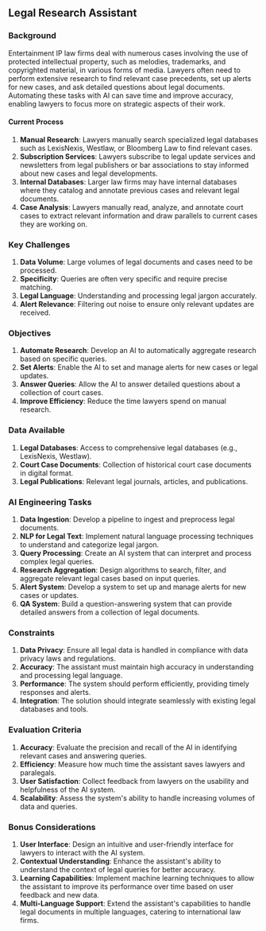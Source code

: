 ## Legal Research Assistant

### Background

Entertainment IP law firms deal with numerous cases involving the use of protected intellectual property, such as melodies, trademarks, and copyrighted material, in various forms of media. Lawyers often need to perform extensive research to find relevant case precedents, set up alerts for new cases, and ask detailed questions about legal documents. Automating these tasks with AI can save time and improve accuracy, enabling lawyers to focus more on strategic aspects of their work.

#### Current Process

1. **Manual Research**: Lawyers manually search specialized legal databases such as LexisNexis, Westlaw, or Bloomberg Law to find relevant cases.
2. **Subscription Services**: Lawyers subscribe to legal update services and newsletters from legal publishers or bar associations to stay informed about new cases and legal developments.
3. **Internal Databases**: Larger law firms may have internal databases where they catalog and annotate previous cases and relevant legal documents.
4. **Case Analysis**: Lawyers manually read, analyze, and annotate court cases to extract relevant information and draw parallels to current cases they are working on.

### Key Challenges

1. **Data Volume**: Large volumes of legal documents and cases need to be processed.
2. **Specificity**: Queries are often very specific and require precise matching.
3. **Legal Language**: Understanding and processing legal jargon accurately.
4. **Alert Relevance**: Filtering out noise to ensure only relevant updates are received.

### Objectives

1. **Automate Research**: Develop an AI to automatically aggregate research based on specific queries.
2. **Set Alerts**: Enable the AI to set and manage alerts for new cases or legal updates.
3. **Answer Queries**: Allow the AI to answer detailed questions about a collection of court cases.
4. **Improve Efficiency**: Reduce the time lawyers spend on manual research.

### Data Available

1. **Legal Databases**: Access to comprehensive legal databases (e.g., LexisNexis, Westlaw).
2. **Court Case Documents**: Collection of historical court case documents in digital format.
3. **Legal Publications**: Relevant legal journals, articles, and publications.

### AI Engineering Tasks

1. **Data Ingestion**: Develop a pipeline to ingest and preprocess legal documents.
2. **NLP for Legal Text**: Implement natural language processing techniques to understand and categorize legal jargon.
3. **Query Processing**: Create an AI system that can interpret and process complex legal queries.
4. **Research Aggregation**: Design algorithms to search, filter, and aggregate relevant legal cases based on input queries.
5. **Alert System**: Develop a system to set up and manage alerts for new cases or updates.
6. **QA System**: Build a question-answering system that can provide detailed answers from a collection of legal documents.

### Constraints

1. **Data Privacy**: Ensure all legal data is handled in compliance with data privacy laws and regulations.
2. **Accuracy**: The assistant must maintain high accuracy in understanding and processing legal language.
3. **Performance**: The system should perform efficiently, providing timely responses and alerts.
4. **Integration**: The solution should integrate seamlessly with existing legal databases and tools.

### Evaluation Criteria

1. **Accuracy**: Evaluate the precision and recall of the AI in identifying relevant cases and answering queries.
2. **Efficiency**: Measure how much time the assistant saves lawyers and paralegals.
3. **User Satisfaction**: Collect feedback from lawyers on the usability and helpfulness of the AI system.
4. **Scalability**: Assess the system's ability to handle increasing volumes of data and queries.

### Bonus Considerations

1. **User Interface**: Design an intuitive and user-friendly interface for lawyers to interact with the AI system.
2. **Contextual Understanding**: Enhance the assistant's ability to understand the context of legal queries for better accuracy.
3. **Learning Capabilities**: Implement machine learning techniques to allow the assistant to improve its performance over time based on user feedback and new data.
4. **Multi-Language Support**: Extend the assistant's capabilities to handle legal documents in multiple languages, catering to international law firms.
